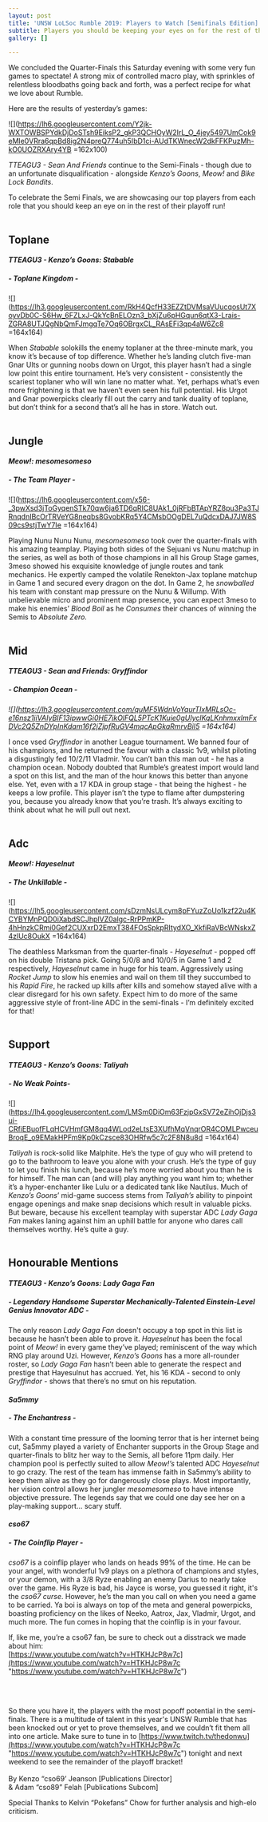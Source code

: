 ```yaml
---
layout: post
title: 'UNSW LoLSoc Rumble 2019: Players to Watch [Semifinals Edition]'
subtitle: Players you should be keeping your eyes on for the rest of the playoffs!
gallery: []

---
```

We concluded the Quarter-Finals this Saturday evening with some very fun games to spectate! A strong mix of controlled macro play, with sprinkles of relentless bloodbaths going back and forth, was a perfect recipe for what we love about Rumble.

Here are the results of yesterday’s games:

![](https://lh6.googleusercontent.com/Y2jk-WXTOWBSPYdkDjDoSTsh9EiksP2_gkP3QCHOyW2IrL_O_4jey5497UmCok9eMle0VRra6qpBd8ig2N4preQ774uh5IbD1ci-AUdTKWnecW2dkFFKPuzMh-kO0UOZRXAry4YB =162x100)

_TTEAGU3 - Sean And Friends_ continue to the Semi-Finals - though due to an unfortunate disqualification - alongside _Kenzo’s Goons_, _Meow!_ and _Bike Lock Bandits_.

To celebrate the Semi Finals, we are showcasing our top players from each role that you should keep an eye on in the rest of their playoff run!
<br><br>

## **Toplane**

#### _TTEAGU3 - Kenzo’s Goons: **Stabable**_

##### _- Toplane Kingdom -_

![](https://lh3.googleusercontent.com/RkH4QcfH33EZZtDVMsaVUucqosUt7XoyvDb0C-S6Hw_6FZLxJ-QkYcBnELOzn3_bXjZu6pHGqun6qtX3-Lrais-ZGRA8UTJQgNbQmFJmgqTe7Oq6OBrgxCL_RAsEFi3qp4aW6Zc8 =164x164)

When _Stabable_ solokills the enemy toplaner at the three-minute mark, you know it’s because of top difference. Whether he’s landing clutch five-man Gnar Ults or gunning noobs down on Urgot, this player hasn’t had a single low point this entire tournament. He’s very consistent - consistently the scariest toplaner who will win lane no matter what. Yet, perhaps what’s even more frightening is that we haven’t even seen his full potential. His Urgot and Gnar powerpicks clearly fill out the carry and tank duality of toplane, but don’t think for a second that’s all he has in store. Watch out.
<br><br>

## **Jungle**

#### _Meow!: **mesomesomeso**_

##### _- The Team Player -_

![](https://lh6.googleusercontent.com/x56-_3pwXsd3jToGyqenSTk70qw6ja6TD6qRIC8UAk1_0jRFbBTApYRZ8pu3Pa3TJRnqdnIBcOrTRVeYG8neqbs8GvobKRq5Y4CMsbOOgDEL7uQdcxDAJ7JW8S09cs9stjTwY7Ie =164x164)

Playing Nunu Nunu Nunu, _mesomesomeso_ took over the quarter-finals with his amazing teamplay. Playing both sides of the Sejuani vs Nunu matchup in the series, as well as both of those champions in all his Group Stage games, 3meso showed his exquisite knowledge of jungle routes and tank mechanics. He expertly camped the volatile Renekton-Jax toplane matchup in Game 1 and secured every dragon on the dot. In Game 2, he _snowballed_ his team with constant map pressure on the Nunu & Willump. With unbelievable micro and prominent map presence, you can expect 3meso to make his enemies’ _Blood Boil_ as he _Consumes_ their chances of winning the Semis to _Absolute Zero._
<br><br>

## **Mid**

#### _TTEAGU3 - Sean and Friends: **Gryffindor**_

##### _- Champion Ocean -_

_![](https://lh3.googleusercontent.com/quMF5WdnVoYqurTIxMRLsOc-e16nsz1jiVAIyBIF13ipwwGi0HE7jkOlFQL5PTcK1Kuie0gUIyclKqLKnhmxxImFxDVc2Q5ZnDYpInKdam16f2jZjpfRuGV4mqcApGkaRmrvBiI5 =164x164)_

I once vsed _Gryffindor_ in another League tournament. We banned four of his champions, and he returned the favour with a classic 1v9, whilst piloting a disgustingly fed 10/2/11 Vladmir. You can’t ban this man out - he has a champion ocean. Nobody doubted that Rumble’s greatest import would land a spot on this list, and the man of the hour knows this better than anyone else. Yet, even with a 17 KDA in group stage - that being the highest - he keeps a low profile. This player isn’t the type to flame after dumpstering you, because you already know that you’re trash. It’s always exciting to think about what he will pull out next. <br><br>

## **Adc**

#### _Meow!: **Hayeselnut**_

##### _- The Unkillable -_

![](https://lh5.googleusercontent.com/sDzmNsULcym8pFYuzZoUo1kzf22u4KCYBYMnPQD0iXabdSCJhplVZ0algc-RrPPmKP-4hHnzkCRmi0Gef2CUXxrD2EmxT384FOsSpkpRItydXO_XkfiRaVBcWNskxZ4zlUc8OukX =164x164)

The deathless Marksman from the quarter-finals - _Hayeselnut_ - popped off on his double Tristana pick. Going 5/0/8 and 10/0/5 in Game 1 and 2 respectively, _Hayeselnut_ came in huge for his team. Aggressively using _Rocket Jump_ to slow his enemies and wail on them till they succumbed to his _Rapid Fire_, he racked up kills after kills and somehow stayed alive with a clear disregard for his own safety. Expect him to do more of the same aggressive style of front-line ADC in the semi-finals - I’m definitely excited for that!
<br><br>

## **Support**

#### _TTEAGU3 - Kenzo’s Goons: **Taliyah**_

##### _- No Weak Points-_

![](https://lh4.googleusercontent.com/LMSm0DiOm63FzjpGxSV72eZihOjDjs3ui-CRfiEBuofFLqHCVHmfGM8qq4WLod2eLtsE3XUfhMqVnqrOR4COMLPwceuBroqE_o9EMakHPFm9Kp0kCzsce83OHRfw5c7c2F8N8u8d =164x164)

_Taliyah_ is rock-solid like Malphite. He’s the type of guy who will pretend to go to the bathroom to leave you alone with your crush. He’s the type of guy to let you finish his lunch, because he’s more worried about you than he is for himself. The man can (and will) play anything you want him to; whether it’s a hyper-enchanter like Lulu or a dedicated tank like Nautilus. Much of _Kenzo’s Goons_’ mid-game success stems from _Taliyah’s_ ability to pinpoint engage openings and make snap decisions which result in valuable picks. But beware, because his excellent teamplay with superstar ADC _Lady Gaga Fan_ makes laning against him an uphill battle for anyone who dares call themselves worthy. He’s quite a guy.
<br><br>

## **Honourable Mentions**

#### _TTEAGU3 - Kenzo’s Goons: Lady Gaga Fan_

##### _- Legendary Handsome Superstar Mechanically-Talented Einstein-Level Genius Innovator ADC -_

The only reason _Lady Gaga Fan_ doesn't occupy a top spot in this list is because he hasn’t been able to prove it. _Hayeselnut_ has been the focal point of _Meow!_ in every game they’ve played; reminiscent of the way which RNG play around Uzi. However, _Kenzo’s Goons_ has a more all-rounder roster, so _Lady Gaga Fan_ hasn’t been able to generate the respect and prestige that Hayesulnut has accrued. Yet, his 16 KDA - second to only _Gryffindor_ - shows that there’s no smut on his reputation.
<br>

#### _Sa5mmy_

##### _- The Enchantress -_

With a constant time pressure of the looming terror that is her internet being cut, Sa5mmy played a variety of Enchanter supports in the Group Stage and quarter-finals to blitz her way to the Semis, all before 11pm daily. Her champion pool is perfectly suited to allow _Meow!’s_ talented ADC _Hayeselnut_ to go crazy. The rest of the team has immense faith in Sa5mmy’s ability to keep them alive as they go for dangerously close plays. Most importantly, her vision control allows her jungler _mesomesomeso_ to have intense objective pressure. The legends say that we could one day see her on a play-making support… scary stuff. <br>

#### _cso67_

##### _- The Coinflip Player -_

_cso67_ is a coinflip player who lands on heads 99% of the time. He can be your angel, with wonderful 1v9 plays on a plethora of champions and styles, or your demon, with a 3/8 Ryze enabling an enemy Darius to nearly take over the game. His Ryze is bad, his Jayce is worse, you guessed it right, it's the _cso67 curse_. However, he’s the man you call on when you need a game to be carried. Ya boi is always on top of the meta and general powerpicks, boasting proficiency on the likes of Neeko, Aatrox, Jax, Vladmir, Urgot, and much more. The fun comes in hoping that the coinflip is in your favour.

If, like me, you’re a cso67 fan, be sure to check out a disstrack we made about him:  
[https://www.youtube.com/watch?v=HTKHJcP8w7c](https://www.youtube.com/watch?v=HTKHJcP8w7c "https://www.youtube.com/watch?v=HTKHJcP8w7c") 

<br> <br> 

So there you have it, the players with the most popoff potential in the semi-finals. There is a multitude of talent in this year's UNSW Rumble that has been knocked out or yet to prove themselves, and we couldn’t fit them all into one article. Make sure to tune in to [https://www.twitch.tv/thedonwu](https://www.youtube.com/watch?v=HTKHJcP8w7c "https://www.youtube.com/watch?v=HTKHJcP8w7c") tonight and next weekend to see the remainder of the playoff bracket!
<br><br>
By Kenzo “cso69’ Jeanson \[Publications Director\]  
& Adam “cso89” Felah \[Publications Subcom\]

Special Thanks to Kelvin “Pokefans” Chow for further analysis and high-elo criticism.